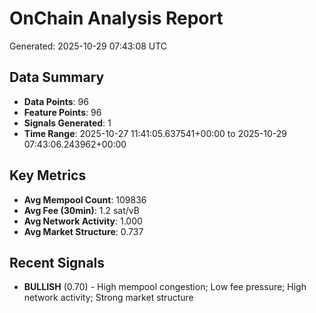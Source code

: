 # OnChain Analysis Report
Generated: 2025-10-29 07:43:08 UTC

## Data Summary
- **Data Points**: 96
- **Feature Points**: 96
- **Signals Generated**: 1
- **Time Range**: 2025-10-27 11:41:05.637541+00:00 to 2025-10-29 07:43:06.243962+00:00

## Key Metrics
- **Avg Mempool Count**: 109836
- **Avg Fee (30min)**: 1.2 sat/vB
- **Avg Network Activity**: 1.000
- **Avg Market Structure**: 0.737

## Recent Signals
- **BULLISH** (0.70) - High mempool congestion; Low fee pressure; High network activity; Strong market structure
